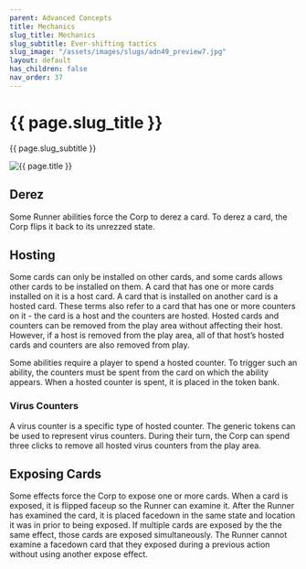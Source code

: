 ```yaml
---
parent: Advanced Concepts
title: Mechanics
slug_title: Mechanics
slug_subtitle: Ever-shifting tactics
slug_image: "/assets/images/slugs/adn49_preview7.jpg"
layout: default
has_children: false
nav_order: 37
---
```

<div class="slug">
    <div class="title-container">
        <h1 class="page-slug_title">{{ page.slug_title }}</h1>
        <p class="page-slug_subtitle">{{ page.slug_subtitle }}</p>
    </div>
    <div class="image-container faded-left">
        <img src="{{ page.slug_image | relative_url }}" alt="{{ page.title }}" />
    </div>
</div>

## Derez

Some Runner abilities force the Corp to derez a card. To derez a card, the Corp flips it back to its unrezzed state.

## Hosting

Some cards can only be installed on other cards, and some cards allows other cards to be installed on them. A card that has one or more cards installed on it is a host card. A card that is installed on another card is a hosted card. These terms also refer to a card that has one or more counters on it - the card is a host and the counters are hosted. Hosted cards and counters can be removed from the play area without affecting their host. However, if a host is removed from the play area, all of that host’s hosted cards and counters are also removed from play.

Some abilities require a player to spend a hosted counter. To trigger such an ability, the counters must be spent from the card on which the ability appears. When a hosted counter is spent, it is placed in the token bank.

### Virus Counters

A virus counter is a specific type of hosted counter. The generic tokens can be used to represent virus counters. During their turn, the Corp can spend three clicks to remove all hosted virus counters from the play area.

## Exposing Cards

Some effects force the Corp to expose one or more cards. When a card is exposed, it is flipped faceup so the Runner can examine it. After the Runner has examined the card, it is placed facedown in the same state and location it was in prior to being exposed. If multiple cards are exposed by the the same effect, those cards are exposed simultaneously. The Runner cannot examine a facedown card that they exposed during a previous action without using another expose effect.

<div class="nav-buttons">
  <a href="/docs/advanced/interactions" class="nav-button prev" aria-label="Previous page">
    <div class="nav-item"></div>
  </a>
  <a href="/docs/advanced/additional" class="nav-button next" aria-label="Next page">
    <div class="nav-item"></div>
  </a>
</div>

